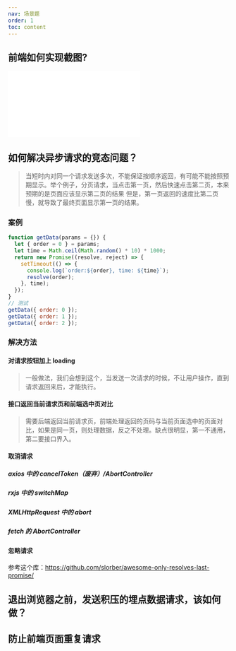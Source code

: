 ```yaml
---
nav: 场景题
order: 1
toc: content
---
```


## 前端如何实现截图?

<embed src="@articles/前端如何实现截图.md"></embed>

## 如何解决异步请求的竞态问题？

> 当短时内对同一个请求发送多次，不能保证按顺序返回，有可能不能按照预期显示。举个例子，分页请求，当点击第一页，然后快速点击第二页，本来预期的是页面应该显示第二页的结果
> 但是，第一页返回的速度比第二页慢，就导致了最终页面显示第一页的结果。

### 案例

```javascript
function getData(params = {}) {
  let { order = 0 } = params;
  let time = Math.ceil(Math.random() * 10) * 1000;
  return new Promise((resolve, reject) => {
    setTimeout(() => {
      console.log(`order:${order}, time: ${time}`);
      resolve(order);
    }, time);
  });
}
// 测试
getData({ order: 0 });
getData({ order: 1 });
getData({ order: 2 });
```

### 解决方法

#### 对请求按钮加上 loading

> 一般做法，我们会想到这个，当发送一次请求的时候，不让用户操作，直到请求返回来后，才能执行。

#### 接口返回当前请求页和前端选中页对比

> 需要后端返回当前请求页，前端处理返回的页码与当前页面选中的页面对比，如果是同一页，则处理数据，反之不处理。缺点很明显，第一不通用，第二要接口界入。

#### 取消请求

##### axios 中的 cancelToken（废弃）/AbortController

##### rxjs 中的 switchMap

##### XMLHttpRequest 中的 abort

##### fetch 的 AbortController

#### 忽略请求

参考这个库：https://github.com/slorber/awesome-only-resolves-last-promise/

## 退出浏览器之前，发送积压的埋点数据请求，该如何做？

## 防止前端页面重复请求
